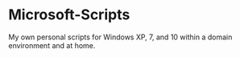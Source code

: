 # Microsoft-Scripts
My own personal scripts for Windows XP, 7, and 10 within a domain environment and at home.
